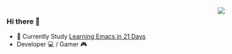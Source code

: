 <img align="right" src="https://github-readme-stats.vercel.app/api?username=richard02110&show_icons=true&icon_color=CE1D2D&text_color=718096&bg_color=ffffff&hide_title=true" />

### Hi there 👋

- :book: Currently Study [Learning Emacs in 21 Days](http://book.emacs-china.org/)
- Developer 💻 / Gamer 🎮
